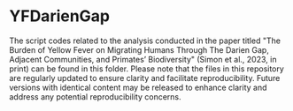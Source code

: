 # YFDarienGap
The script codes related to the analysis conducted in the paper titled "The Burden of Yellow Fever on Migrating Humans Through The Darien Gap, Adjacent Communities, and Primates’ Biodiversity" (Simon et al., 2023, in print) can be found in this folder. Please note that the files in this repository are regularly updated to ensure clarity and facilitate reproducibility. Future versions with identical content may be released to enhance clarity and address any potential reproducibility concerns.
